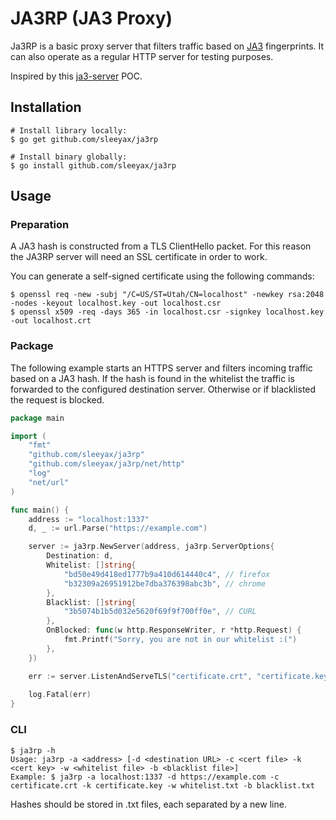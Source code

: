 # JA3RP (JA3 Proxy)
Ja3RP is a basic proxy server that filters traffic based on [JA3](https://github.com/salesforce/ja3) fingerprints.
It can also operate as a regular HTTP server for testing purposes.

Inspired by this [ja3-server](https://github.com/CapacitorSet/ja3-server) POC.

## Installation
```
# Install library locally:
$ go get github.com/sleeyax/ja3rp

# Install binary globally:
$ go install github.com/sleeyax/ja3rp
```

## Usage
### Preparation
A JA3 hash is constructed from a TLS ClientHello packet.
For this reason the JA3RP server will need an SSL certificate in order to work.

You can generate a self-signed certificate using the following commands:
```
$ openssl req -new -subj "/C=US/ST=Utah/CN=localhost" -newkey rsa:2048 -nodes -keyout localhost.key -out localhost.csr
$ openssl x509 -req -days 365 -in localhost.csr -signkey localhost.key -out localhost.crt
```

### Package
The following example starts an HTTPS server and filters incoming traffic based on a JA3 hash.
If the hash is found in the whitelist the traffic is forwarded to the configured destination server.
Otherwise or if blacklisted the request is blocked.

```go
package main

import (
	"fmt"
	"github.com/sleeyax/ja3rp"
	"github.com/sleeyax/ja3rp/net/http"
	"log"
	"net/url"
)

func main() {
	address := "localhost:1337"
	d, _ := url.Parse("https://example.com")

	server := ja3rp.NewServer(address, ja3rp.ServerOptions{
		Destination: d,
		Whitelist: []string{
			"bd50e49d418ed1777b9a410d614440c4", // firefox
			"b32309a26951912be7dba376398abc3b", // chrome
		},
		Blacklist: []string{
			"3b5074b1b5d032e5620f69f9f700ff0e", // CURL
		},
		OnBlocked: func(w http.ResponseWriter, r *http.Request) {
			fmt.Printf("Sorry, you are not in our whitelist :(")
		},
	})

	err := server.ListenAndServeTLS("certificate.crt", "certificate.key")
	
	log.Fatal(err)
}
```

### CLI
```
$ ja3rp -h
Usage: ja3rp -a <address> [-d <destination URL> -c <cert file> -k <cert key> -w <whitelist file> -b <blacklist file>]
Example: $ ja3rp -a localhost:1337 -d https://example.com -c certificate.crt -k certificate.key -w whitelist.txt -b blacklist.txt
```
Hashes should be stored in .txt files, each separated by a new line.
